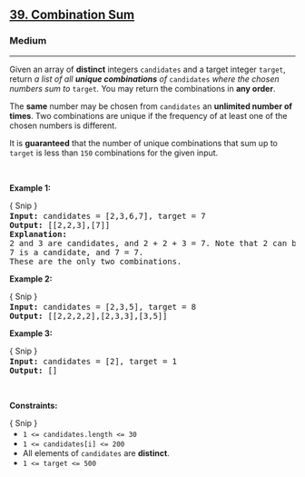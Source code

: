 <h2><a href="https://leetcode.com/problems/combination-sum/">39. Combination Sum</a></h2><h3>Medium</h3><hr><div><p>Given an array of <strong>distinct</strong> integers <code>candidates</code> and a target integer <code>target</code>, return <em>a list of all <strong>unique combinations</strong> of </em><code>candidates</code><em> where the chosen numbers sum to </em><code>target</code><em>.</em> You may return the combinations in <strong>any order</strong>.</p>

<p>The <strong>same</strong> number may be chosen from <code>candidates</code> an <strong>unlimited number of times</strong>. Two combinations are unique if the frequency of at least one of the chosen numbers is different.</p>

<p>It is <strong>guaranteed</strong> that the number of unique combinations that sum up to <code>target</code> is less than <code>150</code> combinations for the given input.</p>

<p>&nbsp;</p>
<p><strong>Example 1:</strong></p>

<div class="snipit-button extension-button" data-sig="2c6ff5d0b7956721edc1db0015737597" style="border-bottom: 0px; border-radius: 3px 3px 0px 0px; padding-bottom: 2px;">{ Snip }</div><pre style="margin-top: 0px;"><strong>Input:</strong> candidates = [2,3,6,7], target = 7
<strong>Output:</strong> [[2,2,3],[7]]
<strong>Explanation:</strong>
2 and 3 are candidates, and 2 + 2 + 3 = 7. Note that 2 can be used multiple times.
7 is a candidate, and 7 = 7.
These are the only two combinations.
</pre>

<p><strong>Example 2:</strong></p>

<div class="snipit-button extension-button" data-sig="2208c4c44b4e9334a1043f208f5b97b7" style="border-bottom: 0px; border-radius: 3px 3px 0px 0px; padding-bottom: 2px;">{ Snip }</div><pre style="margin-top: 0px;"><strong>Input:</strong> candidates = [2,3,5], target = 8
<strong>Output:</strong> [[2,2,2,2],[2,3,3],[3,5]]
</pre>

<p><strong>Example 3:</strong></p>

<div class="snipit-button extension-button" data-sig="bcf6c57132a91c34d587b2342abb9183" style="border-bottom: 0px; border-radius: 3px 3px 0px 0px; padding-bottom: 2px;">{ Snip }</div><pre style="margin-top: 0px;"><strong>Input:</strong> candidates = [2], target = 1
<strong>Output:</strong> []
</pre>

<p>&nbsp;</p>
<p><strong>Constraints:</strong></p>

<div class="snipit-button extension-button" data-sig="296c8e5e677abd98c100e14559582d7c" style="border-bottom: 0px; border-radius: 3px 3px 0px 0px; padding-bottom: 2px;">{ Snip }</div><ul style="margin-top: 0px;">
	<li><code>1 &lt;= candidates.length &lt;= 30</code></li>
	<li><code>1 &lt;= candidates[i] &lt;= 200</code></li>
	<li>All elements of <code>candidates</code> are <strong>distinct</strong>.</li>
	<li><code>1 &lt;= target &lt;= 500</code></li>
</ul>
</div>